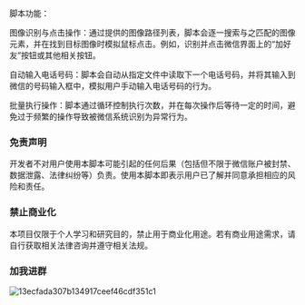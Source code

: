脚本功能：

图像识别与点击操作：通过提供的图像路径列表，脚本会逐一搜索与之匹配的图像元素，并在找到目标图像时模拟鼠标点击。例如，识别并点击微信界面上的“加好友”按钮或其他相关按钮。

自动输入电话号码：脚本会自动从指定文件中读取下一个电话号码，并将其输入到微信的号码输入框中，模拟用户手动输入电话号码的行为。

批量执行操作：脚本通过循环控制执行次数，并在每次操作后等待一定的时间，避免过于频繁的操作导致被微信系统识别为异常行为。


### 免责声明
开发者不对用户使用本脚本可能引起的任何后果（包括但不限于微信账户被封禁、数据泄露、法律纠纷等）负责。使用本脚本即表示用户已了解并同意承担相应的风险和责任。

### 禁止商业化
本项目仅限于个人学习和研究目的，禁止用于商业化用途。若有商业用途需求，请自行获取相关法律咨询并遵守相关法规。

### 加我进群


![13ecfada307b134917ceef46cdf351c1](https://github.com/user-attachments/assets/e0595715-3edb-4893-a7a9-62faa701fbfb)
